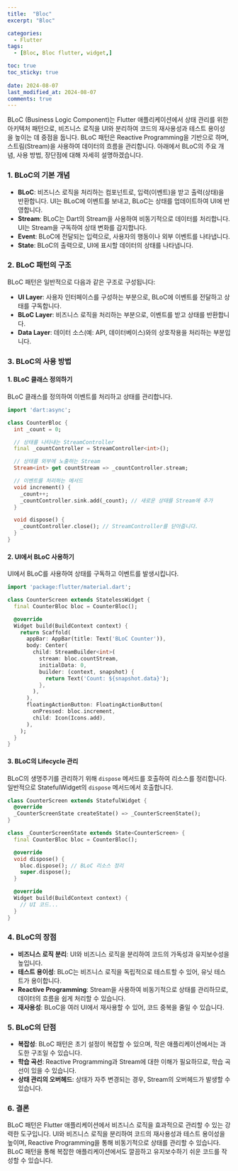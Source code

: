 ```yaml
---
title:  "Bloc" 
excerpt: "Bloc"

categories:
  - Flutter
tags:
  - [Bloc, Bloc flutter, widget,]

toc: true
toc_sticky: true
 
date: 2024-08-07
last_modified_at: 2024-08-07
comments: true
---
```

BLoC (Business Logic Component)는 Flutter 애플리케이션에서 상태 관리를 위한 아키텍처 패턴으로, 비즈니스 로직을 UI와 분리하여 코드의 재사용성과 테스트 용이성을 높이는 데 중점을 둡니다. BLoC 패턴은 Reactive Programming을 기반으로 하며, 스트림(Stream)을 사용하여 데이터의 흐름을 관리합니다. 아래에서 BLoC의 주요 개념, 사용 방법, 장단점에 대해 자세히 설명하겠습니다.

### 1. **BLoC의 기본 개념**

- **BLoC**: 비즈니스 로직을 처리하는 컴포넌트로, 입력(이벤트)을 받고 출력(상태)을 반환합니다. UI는 BLoC에 이벤트를 보내고, BLoC는 상태를 업데이트하여 UI에 반영합니다.
- **Stream**: BLoC는 Dart의 Stream을 사용하여 비동기적으로 데이터를 처리합니다. UI는 Stream을 구독하여 상태 변화를 감지합니다.
- **Event**: BLoC에 전달되는 입력으로, 사용자의 행동이나 외부 이벤트를 나타냅니다.
- **State**: BLoC의 출력으로, UI에 표시할 데이터의 상태를 나타냅니다.

### 2. **BLoC 패턴의 구조**

BLoC 패턴은 일반적으로 다음과 같은 구조로 구성됩니다:

- **UI Layer**: 사용자 인터페이스를 구성하는 부분으로, BLoC에 이벤트를 전달하고 상태를 구독합니다.
- **BLoC Layer**: 비즈니스 로직을 처리하는 부분으로, 이벤트를 받고 상태를 반환합니다.
- **Data Layer**: 데이터 소스(예: API, 데이터베이스)와의 상호작용을 처리하는 부분입니다.

### 3. **BLoC의 사용 방법**

#### 1. **BLoC 클래스 정의하기**

BLoC 클래스를 정의하여 이벤트를 처리하고 상태를 관리합니다.

```dart
import 'dart:async';

class CounterBloc {
  int _count = 0;

  // 상태를 나타내는 StreamController
  final _countController = StreamController<int>();

  // 상태를 외부에 노출하는 Stream
  Stream<int> get countStream => _countController.stream;

  // 이벤트를 처리하는 메서드
  void increment() {
    _count++;
    _countController.sink.add(_count); // 새로운 상태를 Stream에 추가
  }

  void dispose() {
    _countController.close(); // StreamController를 닫아줍니다.
  }
}
```

#### 2. **UI에서 BLoC 사용하기**

UI에서 BLoC를 사용하여 상태를 구독하고 이벤트를 발생시킵니다.

```dart
import 'package:flutter/material.dart';

class CounterScreen extends StatelessWidget {
  final CounterBloc bloc = CounterBloc();

  @override
  Widget build(BuildContext context) {
    return Scaffold(
      appBar: AppBar(title: Text('BLoC Counter')),
      body: Center(
        child: StreamBuilder<int>(
          stream: bloc.countStream,
          initialData: 0,
          builder: (context, snapshot) {
            return Text('Count: ${snapshot.data}');
          },
        ),
      ),
      floatingActionButton: FloatingActionButton(
        onPressed: bloc.increment,
        child: Icon(Icons.add),
      ),
    );
  }
}
```

#### 3. **BLoC의 Lifecycle 관리**

BLoC의 생명주기를 관리하기 위해 `dispose` 메서드를 호출하여 리소스를 정리합니다. 일반적으로 StatefulWidget의 `dispose` 메서드에서 호출합니다.

```dart
class CounterScreen extends StatefulWidget {
  @override
  _CounterScreenState createState() => _CounterScreenState();
}

class _CounterScreenState extends State<CounterScreen> {
  final CounterBloc bloc = CounterBloc();

  @override
  void dispose() {
    bloc.dispose(); // BLoC 리소스 정리
    super.dispose();
  }

  @override
  Widget build(BuildContext context) {
    // UI 코드...
  }
}
```

### 4. **BLoC의 장점**

- **비즈니스 로직 분리**: UI와 비즈니스 로직을 분리하여 코드의 가독성과 유지보수성을 높입니다.
- **테스트 용이성**: BLoC는 비즈니스 로직을 독립적으로 테스트할 수 있어, 유닛 테스트가 용이합니다.
- **Reactive Programming**: Stream을 사용하여 비동기적으로 상태를 관리하므로, 데이터의 흐름을 쉽게 처리할 수 있습니다.
- **재사용성**: BLoC을 여러 UI에서 재사용할 수 있어, 코드 중복을 줄일 수 있습니다.

### 5. **BLoC의 단점**

- **복잡성**: BLoC 패턴은 초기 설정이 복잡할 수 있으며, 작은 애플리케이션에서는 과도한 구조일 수 있습니다.
- **학습 곡선**: Reactive Programming과 Stream에 대한 이해가 필요하므로, 학습 곡선이 있을 수 있습니다.
- **상태 관리의 오버헤드**: 상태가 자주 변경되는 경우, Stream의 오버헤드가 발생할 수 있습니다.

### 6. **결론**

BLoC 패턴은 Flutter 애플리케이션에서 비즈니스 로직을 효과적으로 관리할 수 있는 강력한 도구입니다. UI와 비즈니스 로직을 분리하여 코드의 재사용성과 테스트 용이성을 높이며, Reactive Programming을 통해 비동기적으로 상태를 관리할 수 있습니다. BLoC 패턴을 통해 복잡한 애플리케이션에서도 깔끔하고 유지보수하기 쉬운 코드를 작성할 수 있습니다. 
